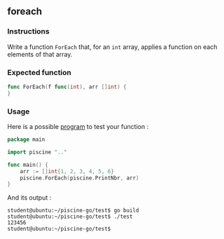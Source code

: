## foreach

### Instructions

Write a function `ForEach` that, for an `int` array, applies a function on each elements of that array.

### Expected function

```go
func ForEach(f func(int), arr []int) {
}
```

### Usage

Here is a possible [program](TODO-LINK) to test your function :

```go
package main

import piscine ".."

func main() {
	arr := []int{1, 2, 3, 4, 5, 6}
	piscine.ForEach(piscine.PrintNbr, arr)
}
```

And its output :

```console
student@ubuntu:~/piscine-go/test$ go build
student@ubuntu:~/piscine-go/test$ ./test
123456
student@ubuntu:~/piscine-go/test$
```
